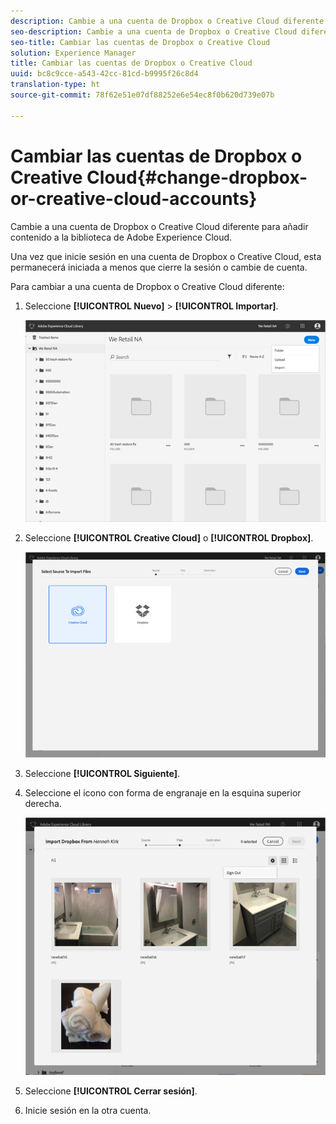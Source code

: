 ```yaml
---
description: Cambie a una cuenta de Dropbox o Creative Cloud diferente para añadir contenido a la biblioteca de Adobe Experience Cloud.
seo-description: Cambie a una cuenta de Dropbox o Creative Cloud diferente para añadir contenido a la biblioteca de Adobe Experience Cloud.
seo-title: Cambiar las cuentas de Dropbox o Creative Cloud
solution: Experience Manager
title: Cambiar las cuentas de Dropbox o Creative Cloud
uuid: bc8c9cce-a543-42cc-81cd-b9995f26c8d4
translation-type: ht
source-git-commit: 78f62e51e07df88252e6e54ec8f0b620d739e07b

---
```



# Cambiar las cuentas de Dropbox o Creative Cloud{#change-dropbox-or-creative-cloud-accounts}

Cambie a una cuenta de Dropbox o Creative Cloud diferente para añadir contenido a la biblioteca de Adobe Experience Cloud.

Una vez que inicie sesión en una cuenta de Dropbox o Creative Cloud, esta permanecerá iniciada a menos que cierre la sesión o cambie de cuenta.

Para cambiar a una cuenta de Dropbox o Creative Cloud diferente:

1. Seleccione **[!UICONTROL Nuevo]** &gt; **[!UICONTROL Importar]**.

   ![](assets/library_new_folder_upload.png)

1. Seleccione **[!UICONTROL Creative Cloud]** o **[!UICONTROL Dropbox]**.

   ![](assets/library_import_cc.png)

1. Seleccione **[!UICONTROL Siguiente]**.
1. Seleccione el icono con forma de engranaje en la esquina superior derecha.

   ![](assets/library_switch_accounts.png)

1. Seleccione **[!UICONTROL Cerrar sesión]**.
1. Inicie sesión en la otra cuenta.

